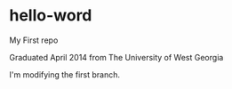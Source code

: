 # hello-word
My First repo

Graduated April 2014 from The University of West Georgia

I'm modifying the first branch.
